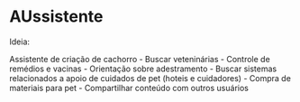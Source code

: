 # AUssistente

Ideia:

Assistente de criação de cachorro
	- Buscar veteninárias
	- Controle de remédios e vacinas
	- Orientação sobre adestramento
	- Buscar sistemas relacionados a apoio de cuidados de pet (hoteis e cuidadores)
	- Compra de materiais para pet
	- Compartilhar conteúdo com outros usuários
